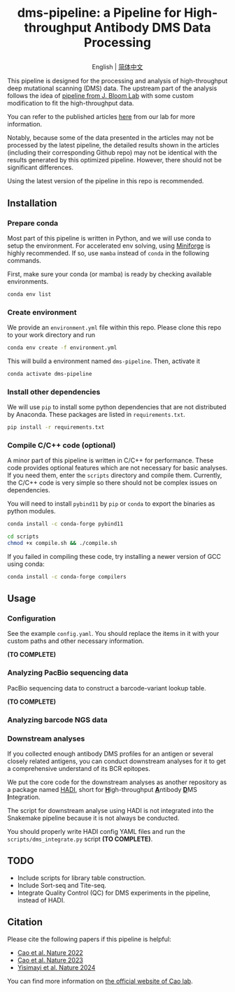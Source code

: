 
<h1><p align='center'>dms-pipeline: a Pipeline for High-throughput Antibody DMS Data Processing</p></h1>

<p align='center'>
  English | <a href='./README.zh-CN.md'>简体中文</a> 
</p>

This pipeline is designed for the processing and analysis of high-throughput deep mutational scanning (DMS) data. The upstream part of the analysis follows the idea of [pipeline from J. Bloom Lab](https://github.com/jbloomlab/SARS-CoV-2-RBD_DMS) with some custom modification to fit the high-throughput data.

You can refer to the published articles [here](#Citation) from our lab for more information. 

Notably, because some of the data presented in the articles may not be processed by the latest pipeline, the detailed results shown in the articles (including their corresponding Github repo) may not be identical with the results generated by this optimized pipeline. However, there should not be significant differences. 

Using the latest version of the pipeline in this repo is recommended.

## Installation
### Prepare conda

Most part of this pipeline is written in Python, and we will use conda to setup the environment. For accelerated env solving, using [Miniforge](https://github.com/conda-forge/miniforge) is highly recommended. If so, use `mamba` instead of `conda` in the following commands.

First, make sure your conda (or mamba) is ready by checking available environments.

```bash
conda env list
```

### Create environment

We provide an `environment.yml` file within this repo. Please clone this repo to your work directory and run

```bash
conda env create -f environment.yml
```

This will build a environment named `dms-pipeline`. Then, activate it

```bash
conda activate dms-pipeline
```
### Install other dependencies

We will use `pip` to install some python dependencies that are not distributed by Anaconda. These packages are listed in `requirements.txt`.

```bash
pip install -r requirements.txt
```

### Compile C/C++ code (optional)

A minor part of this pipeline is written in C/C++ for performance. These code provides optional features which are not necessary for basic analyses. If you need them, enter the `scripts` directory and compile them. Currently, the C/C++ code is very simple so there should not be complex issues on dependencies.

You will need to install `pybind11` by `pip` or `conda` to export the binaries as python modules.

```bash
conda install -c conda-forge pybind11

cd scripts
chmod +x compile.sh && ./compile.sh
```

If you failed in compiling these code, try installing a newer version of GCC using conda:

```bash
conda install -c conda-forge compilers
```

## Usage
### Configuration

See the example `config.yaml`. You should replace the items in it with your custom paths and other necessary information.

**(TO COMPLETE)**

### Analyzing PacBio sequencing data

PacBio sequencing data to construct a barcode-variant lookup table.

**(TO COMPLETE)** 

### Analyzing barcode NGS data

### Downstream analyses

If you collected enough antibody DMS profiles for an antigen or several closely related antigens, you can conduct downstream analyses for it to get a comprehensive understand of its BCR epitopes.

We put the core code for the downstream analyses as another repository as a package named [HADI](https://github.com/yunlongcaolab/hadi), short for <ins>**H**</ins>igh-throughput <ins>**A**</ins>ntibody <ins>**D**</ins>MS <ins>**I**</ins>ntegration.

The script for downstream analyse using HADI is not integrated into the Snakemake pipeline because it is not always be conducted. 

You should properly write HADI config YAML files and run the `scripts/dms_integrate.py` script **(TO COMPLETE)**.

## TODO

- Include scripts for library table construction.
- Include Sort-seq and Tite-seq.
- Integrate Quality Control (QC) for DMS experiments in the pipeline, instead of HADI.

## Citation

Please cite the following papers if this pipeline is helpful:
- [Cao et al. Nature 2022](https://doi.org/10.1038/s41586-022-04980-y)
- [Cao et al. Nature 2023](https://doi.org/10.1038/s41586-022-05644-7)
- [Yisimayi et al. Nature 2024](https://doi.org/10.1038/s41586-023-06753-7)

You can find more information on [the official website of Cao lab](https://yunlongcaolab.com).
